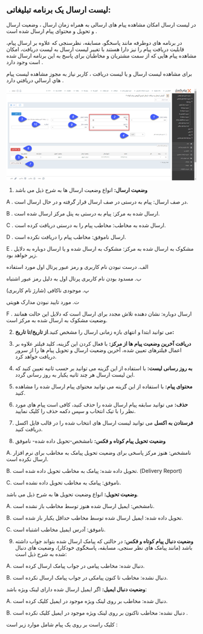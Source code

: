 ## لیست ارسال یک برنامه تبلیغاتی:

در لیست ارسال امکان مشاهده پیام های ارسالی به همراه زمان ارسال ، وضعیت ارسال و تحویل و محتوای پیام ارسال شده است .

 در برنامه های دوطرفه مانند پاسخگو، مسابقه، نظرسنجی که علاوه بر ارسال پیام، قابلیت دریافت پیام را نیز دارا هستند با تغییر لیست ارسال به لیست دریافت، امکان مشاهده پیام هایی که از سمت مشتریان و مخاطبان برای پاسخ به این برنامه ارسال شده است وجود دارد .

برای مشاهده لیست ارسال و یا لیست دریافت ، کاربر نیاز به مجوز مشاهده ليست پيام هاي ارسالي  دريافتي دارد .

![](6.png)

1. **وضعیت ارسال:**  انواع وضعیت ارسال ها به شرح ذیل می باشد

A . در صف ارسال: پیام به درستی در صف ارسال قرار گرفته و در حال ارسال است.

B . ارسال شده به مرکز: پیام به درستی به پنل مرکز  ارسال شده است.

C . ارسال شده به مخاطب: مخاطب پیام را به درستی دریافت کرده است.

D . ارسال ناموفق: مخاطب پیام را دریافت نکرده است.

E . مشکوک به ارسال شده به مرکز: مشکوک به ارسال شده و یا ارسال دوباره به دلایل زیر خواهد بود.

 الف. درست نبودن نام کاربری و رمز عبور پرتال اول مورد استفاده

 ب. مسدود بودن نام کاربری پرتال اول به دلیل رمز عبور اشتباه

 پ. موجودی ناکافی (شارژ نام کاربری)

  ت. مورد تایید نبودن مدارک هویتی

F . ارسال دوباره: نشان دهنده تلاش مجدد برای ارسال است که دلایل این حالت همانند وضعیت مشکوک به ارسال شده به مرکز است.

2. می توانید ابتدا و انتهای بازه زمانی ارسال را مشخص کنید.**از تاریخ/تا تاریخ:** 

3. **دریافت آخرین وضعیت پیام ها از مرکز:**  با فعال کردن این گزینه، کلید فیلتر علاوه بر اعمال فیلترهای تعیین شده، آخرین وضعیت ارسال و تحویل  پیام ها را از سرور دریافت خواهد کرد.

4. **به روز رسانی لیست:** با استفاده از این گزینه می توانید بر حسب ثانیه تعیین کنید که این لیست ارسال هر چند ثانیه یکبار به روز رسانی گردد.

5. **محتوای پیام:** با استفاده از این گزینه می توانید محتوای پیام ارسال شده را مشاهده کنید.

6. **حذف:** می توانید سابقه پیام ارسال شده را حذف کنید، کافی است پیام های مورد نظر را با تیک انتخاب و سپس دکمه حذف را کلیک نمایید.

7. **فرستادن به اکسل** می توانید لیست ارسال های انتخاب شده را در قالب فایل اکسل دریافت کنید.

8. **وضعیت تحویل  پیام کوتاه و فکس:**  نامشخص-تحویل داده شده- ناموفق

A. نامشخص: هنوز مرکز پاسخی برای وضعیت تحویل پیامک به مخاطب  برای نرم افزار ارسال نکرده است.

B. تحویل داده شده:  پیامک به مخاطب تحویل داده شده است. (Delivery Report)

C. ناموفق: پیامک به مخاطب تحویل داده نشده است.

**وضعیت تحویل:** انواع وضعیت تحویل ها به شرح ذیل می باشد.

A. نامشخص: ایمیل ارسال شده هنوز توسط مخاطب باز نشده است.

B. تحویل داده شده:  ایمیل ارسال شده توسط مخاطب حداقل یکبار باز شده است.

C. ناموفق: آدرس ایمیل مخاطب اشتباه است.

9. **وضعیت دنبال پیام کوتاه و فکس:** در حالتی که پیامک ارسال شده بتواند جواب داشته باشد (مانند پیامک های نظر سنجی، مسابقه، پاسخگوی خودکار)، وضعیت های دنبال شده به شرح ذیل است:

A. دنبال شده:  مخاطب پیامی در جواب پیامک ارسال کرده است.

B. دنبال نشده: مخاطب تا کنون پیامکی در جواب پیامک ارسال نکرده است.

**وضعیت دنبال ایمیل:** اگر ایمیل ارسال شده دارای لینک ویژه باشد:

A. دنبال شده: مخاطب بر روی لینک ویژه موجود در ایمیل کلیک کرده است.

B. دنبال نشده: مخاطب تاکنون بر روی لینک ویژه موجود در ایمیل کلیک نکرده است .

کلیک راست بر روی یک پیام شامل موارد زیر است :






